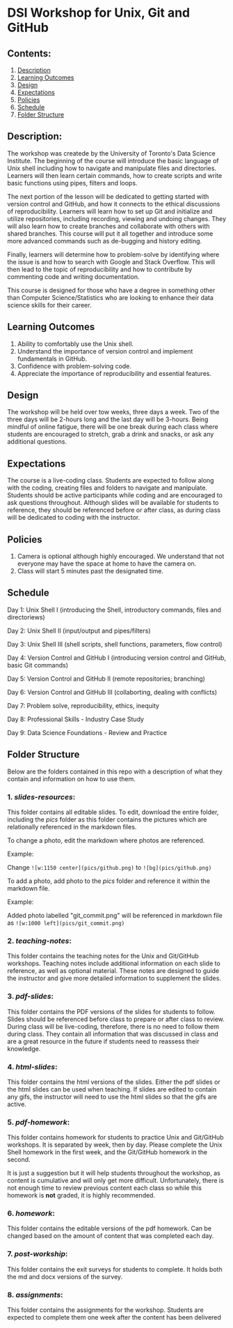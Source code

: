 # DSI Workshop for Unix, Git and GitHub

## Contents:
1. [Description](https://github.com/rachaellam/dsi-workshop#description)
2. [Learning Outcomes](https://github.com/rachaellam/dsi-workshop#learning-outcomes)
3. [Design](https://github.com/rachaellam/dsi-workshop#design)
4. [Expectations](https://github.com/rachaellam/dsi-workshop#expectations)
5. [Policies](https://github.com/rachaellam/dsi-workshop#policies)
6. [Schedule](https://github.com/rachaellam/dsi-workshop#schedule)
7. [Folder Structure](https://github.com/rachaellam/dsi-workshop#folder-structure)

## Description:
The workshop was createde by the University of Toronto's Data Science Institute. The beginning of the course will introduce the basic language of Unix shell including how to navigate and manipulate files and directories. Learners will then learn certain commands, how to create scripts and write basic functions using pipes, filters and loops. 

The next portion of the lesson will be dedicated to getting started with version control and GitHub, and how it connects to the ethical discussions of reproducibility. Learners will learn how to set up Git and initialize and utilize repositories, including recording, viewing and undoing changes. They will also learn how to create branches and collaborate with others with shared branches. This course will put it all together and introduce some more advanced commands such as de-bugging and history editing.

Finally, learners will determine how to problem-solve by identifying where the issue is and how to search with Google and Stack Overflow. This will then lead to the topic of reproducibility and how to contribute by commenting code and writing documentation.

This course is designed for those who have a degree in something other than Computer Science/Statistics who are looking to enhance their data science skills for their career.

## Learning Outcomes
1. Ability to comfortably use the Unix shell.
2. Understand the importance of version control and implement fundamentals in GitHub. 
3. Confidence with problem-solving code.
4. Appreciate the importance of reproducibility and essential features.

## Design
The workshop will be held over tow weeks, three days a week. Two of the three days will be 2-hours long and the last day will be 3-hours. Being mindful of online fatigue, there will be one break during each class where students are encouraged to stretch, grab a drink and snacks, or ask any additional questions.

## Expectations
The course is a live-coding class. Students are expected to follow along with the coding, creating files and folders to navigate and manipulate. Students should be active participants while coding and are encouraged to ask questions throughout. Although slides will be available for students to reference, they should be referenced before or after class, as during class will be dedicated to coding with the instructor.

## Policies
1. Camera is optional although highly encouraged. We understand that not everyone may have the space at home to have the camera on.
2. Class will start 5 minutes past the designated time.

## Schedule
Day 1: Unix Shell I (introducing the Shell, introductory commands, files and directoriews)

Day 2: Unix Shell II (input/output and pipes/filters)

Day 3: Unix Shell III (shell scripts, shell functions, parameters, flow control)

Day 4: Version Control and GitHub I (introducing version control and GitHub, basic Git commands)

Day 5: Version Control and GitHub II (remote repositories; branching)

Day 6: Version Control and GitHub III (collaborting, dealing with conflicts)

Day 7: Problem solve, reproducibility, ethics, inequity

Day 8: Professional Skills - Industry Case Study

Day 9: Data Science Foundations - Review and Practice

## Folder Structure
Below are the folders contained in this repo with a description of what they contain and information on how to use them.

### 1. *slides-resources*:
This folder contains all editable slides. To edit, download the entire folder, including the *pics* folder as this folder contains the pictures which are relationally referenced in the markdown files.

To change a photo, edit the markdown where photos are referenced.

Example: 

Change `![w:1150 center](pics/github.png)` to `![bg](pics/github.png)`

To add a photo, add photo to the *pics* folder and reference it within the markdown file.

Example:

Added photo labelled "git_commit.png" will be referenced in markdown file as `![w:1000 left](pics/git_commit.png)`

### 2. *teaching-notes*:
This folder contains the teaching notes for the Unix and Git/GitHub workshops. Teaching notes include additional information on each slide to reference, as well as optional material. These notes are designed to guide the instructor and give more detailed information to supplement the slides.

### 3. *pdf-slides*:
This folder contains the PDF versions of the slides for students to follow. Slides should be referenced before class to prepare or after class to review. During class will be live-coding, therefore, there is no need to follow them during class. They contain all information that was discussed in class and are a great resource in the future if students need to reassess their knowledge.

### 4. *html-slides*:
This folder contains the html versions of the slides. Either the pdf slides or the html slides can be used when teaching. If slides are edited to contain any gifs, the instructor will need to use the html slides so that the gifs are active.

### 5. *pdf-homework*:
This folder contains homework for students to practice Unix and Git/GitHub workshops. It is separated by week, then by day. Please complete the Unix Shell homework in the first week, and the Git/GitHub homework in the second.

It is just a suggestion but it will help students throughout the workshop, as content is cumulative and will only get more difficult. Unfortunately, there is not enough time to review previous content each class so while this homework is **not** graded, it is highly recommended.

### 6. *homework*:
This folder contains the editable versions of the pdf homework. Can be changed based on the amount of content that was completed each day.

### 7. *post-workship*:
This folder contains the exit surveys for students to complete. It holds both the md and docx versions of the survey.

### 8. *assignments*:
This folder contains the assignments for the workshop. Students are expected to complete them one week after the content has been delivered
